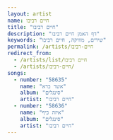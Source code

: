 ```yaml
---
layout: artist
name: חיים רביבו
title: "חיים רביבו"
description: "דף האמן חיים רביבו"
keywords: "שירים, מוזיקה, חיים רביבו"
permalink: /artists/חיים-רביבו
redirect_from:
  - /artists/list/חיים רביבו
  - /artists/חיים-רביבו/
songs:
  - number: "58635"
    name: "אשר ברא"
    album: "סינגלים"
    artist: "חיים רביבו"
  - number: "58636"
    name: "איזה כיף"
    album: "סינגלים"
    artist: "חיים רביבו"
---
```

